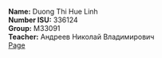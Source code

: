**Name:** Duong Thi Hue Linh  
**Number ISU:** 336124  
**Group:** M33091  
**Teacher:** Андреев Николай Владимирович  
[Page](https://eeuhhnil-web-y25-2.onrender.com)
